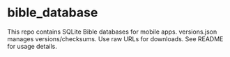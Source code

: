 # bible_database
This repo contains SQLite Bible databases for mobile apps. versions.json manages versions/checksums. Use raw URLs for downloads. See README for usage details.
